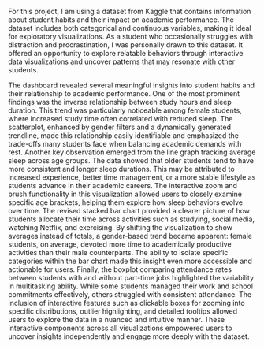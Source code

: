 For this project, I am using a dataset from Kaggle that contains information about student habits and their impact on academic performance. The dataset includes both categorical and continuous variables, making it ideal for exploratory visualizations.
As a student who occasionally struggles with distraction and procrastination, I was personally drawn to this dataset. It offered an opportunity to explore relatable behaviors through interactive data visualizations and uncover patterns that may resonate with other students.	

The dashboard revealed several meaningful insights into student habits and their relationship to academic performance. One of the most prominent findings was the inverse relationship between study hours and sleep duration. This trend was particularly noticeable among female students, where increased study time often correlated with reduced sleep. The scatterplot, enhanced by gender filters and a dynamically generated trendline, made this relationship easily identifiable and emphasized the trade-offs many students face when balancing academic demands with rest.
Another key observation emerged from the line graph tracking average sleep across age groups. The data showed that older students tend to have more consistent and longer sleep durations. This may be attributed to increased experience, better time management, or a more stable lifestyle as students advance in their academic careers. The interactive zoom and brush functionality in this visualization allowed users to closely examine specific age brackets, helping them explore how sleep behaviors evolve over time.
The revised stacked bar chart provided a clearer picture of how students allocate their time across activities such as studying, social media, watching Netflix, and exercising. By shifting the visualization to show averages instead of totals, a gender-based trend became apparent: female students, on average, devoted more time to academically productive activities than their male counterparts. The ability to isolate specific categories within the bar chart made this insight even more accessible and actionable for users.
Finally, the boxplot comparing attendance rates between students with and without part-time jobs highlighted the variability in multitasking ability. While some students managed their work and school commitments effectively, others struggled with consistent attendance. The inclusion of interactive features such as clickable boxes for zooming into specific distributions, outlier highlighting, and detailed tooltips allowed users to explore the data in a nuanced and intuitive manner. These interactive components across all visualizations empowered users to uncover insights independently and engage more deeply with the dataset.
